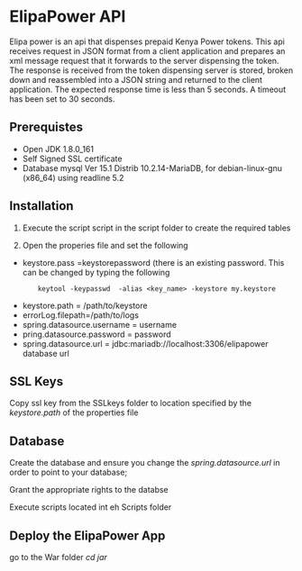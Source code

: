 # ElipaPower API
Elipa power is an api that dispenses prepaid Kenya Power tokens. This api receives request in JSON format from a client application 
and prepares an xml message request that it forwards to the server dispensing the token. The response is received from the token 
dispensing server is stored, broken down and reassembled into a JSON string and returned to the client application. The expected 
response time is less than 5 seconds. A timeout has been set to 30 seconds.

## Prerequistes
- Open JDK 1.8.0_161
- Self Signed SSL certificate
- Database mysql Ver 15.1 Distrib 10.2.14-MariaDB, for debian-linux-gnu (x86_64) using readline 5.2

## Installation 
1. Execute the script script in the script folder to create the required tables

2. Open the properies file and set the following 

 - keystore.pass =keystorepassword (there is an existing password. This can be changed by typing the following 
 ```
 		keytool -keypasswd  -alias <key_name> -keystore my.keystore
 ```
 - keystore.path = /path/to/keystore
 - errorLog.filepath=/path/to/logs
 - spring.datasource.username = username
 - pring.datasource.password = password
 - spring.datasource.url = jdbc:mariadb://localhost:3306/elipapower database url 
 
 ## SSL Keys 
 Copy ssl key from the SSLkeys folder to location specified by the *keystore.path* of the properties file
 
 ## Database
 
 Create the database and ensure you change the *spring.datasource.url* in order to point to your database;
 
 Grant the appropriate rights to the databse
 
 Execute scripts located int eh Scripts folder

## Deploy the ElipaPower App
go to the War folder *cd jar*






